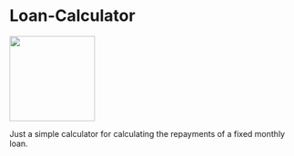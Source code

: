 # Loan-Calculator

<div id="header" align="left">
  <img src="https://cdn-icons-png.flaticon.com/512/201/201558.png" width="150"/>
</div>


Just a simple calculator for calculating the repayments of a fixed monthly loan.
